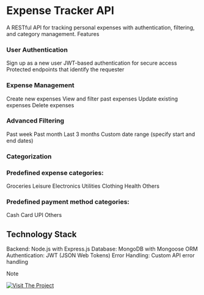 # Expense Tracker API

A RESTful API for tracking personal expenses with authentication, filtering, and category management.
Features

### User Authentication
Sign up as a new user
JWT-based authentication for secure access
Protected endpoints that identify the requester

### Expense Management
Create new expenses
View and filter past expenses
Update existing expenses
Delete expenses


### Advanced Filtering

Past week
Past month
Last 3 months
Custom date range (specify start and end dates)


### Categorization

### Predefined expense categories:
Groceries
Leisure
Electronics
Utilities
Clothing
Health
Others

### Predefined payment method categories:
Cash
Card
UPI
Others

## Technology Stack

Backend: Node.js with Express.js
Database: MongoDB with Mongoose ORM
Authentication: JWT (JSON Web Tokens)
Error Handling: Custom API error handling

>[!NOTE]
>[![Visit The Project](https://img.shields.io/badge/Visit%20My%20Website-blue)](https://roadmap.sh/projects/expense-tracker-api)
